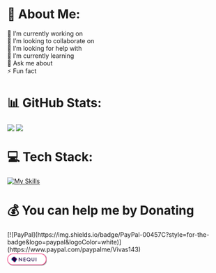 # 💫 About Me:
🔭 I’m currently working on<br>
👯 I’m looking to collaborate on<br>
🤝 I’m looking for help with<br>
🌱 I’m currently learning<br>
💬 Ask me about<br>
⚡ Fun fact
# 📊 GitHub Stats:
<img align="center" width="47%" src="https://github-README-stats.vercel.app/api?username=Kevin-Vivas&theme=chartreuse-dark" /><ar>
<img align="center" width="47%" src="https://github-README-stats.vercel.app/api/top-langs/?username=Kevin-Vivas&theme=chartreuse-dark&layout=compact&" /><ar>


# 💻 Tech Stack:<br>
[![My Skills](https://skillicons.dev/icons?i=c,py,v,md&theme=light)](https://skillicons.dev)<ar>




# 💰 **You can help me by Donating**
<div style="display: inline-block;">
  [![PayPal](https://img.shields.io/badge/PayPal-00457C?style=for-the-badge&logo=paypal&logoColor=white)](https://www.paypal.com/paypalme/Vivas143)
</div>
<div style="display: inline-block;">
  <a href="image/QR_nequi_numero.png"><img src="image/boton_nequi.png" alt="PayPal" width="90"></a>
</div>

 
  

 




<!--
**Kevin-Vivas/Kevin-Vivas** is a ✨ _special_ ✨ repository because its `README.md` (this file) appears on your GitHub profile.
# 💻 Tech Stack
[![My Skills](https://skillicons.dev/icons?i=c,py,v,md)](https://skillicons.dev)
[![PayPal](https://img.shields.io/badge/PayPal-00457C?style=for-the-badge&logo=paypal&logoColor=white)](https://www.paypal.com/paypalme/Vivas143)

Here are some ideas to get you started:

- 🔭 I’m currently working on ...
- 🌱 I’m currently learning ...
- 👯 I’m looking to collaborate on ...
- 🤔 I’m looking for help with ...
- 💬 Ask me about ...
- 📫 How to reach me: ...
- 😄 Pronouns: ...
- ⚡ Fun fact: ...
-->
